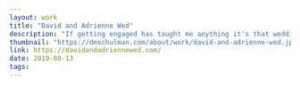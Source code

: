 ```yaml
---
layout: work
title: "David and Adrienne Wed"
description: "If getting engaged has taught me anything it's that weddings are super complex occasions to plan! To help some of this process, I built out a small microsite to help our guests find information about our special day, submit their paperless RSVP, see what stores we're registered at, and even learn more about the happy couple. Implementation was kept simple with a mobile-first concept and content presented in an easy to browse way. Think of it as the digital program to our analog wedding, plus much more."
thumbnail: "https://dmschulman.com/about/work/david-and-adrienne-wed.jpg"
link: https://davidandadriennewed.com/
date: 2019-08-13
tags: 
---
```

